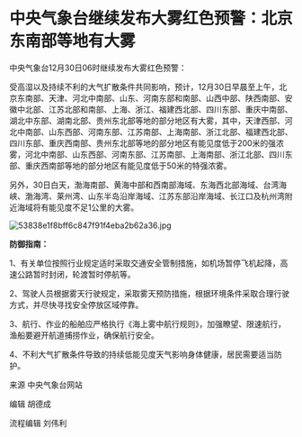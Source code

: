 # 中央气象台继续发布大雾红色预警：北京东南部等地有大雾

中央气象台12月30日06时继续发布大雾红色预警：

受高湿以及持续不利的大气扩散条件共同影响，预计，12月30日早晨至上午，北京东南部、天津、河北中南部、山东、河南东部和南部、山西中部、陕西南部、安徽中北部、江苏北部和南部、上海、浙江、福建西北部、四川东部、重庆中南部、湖北中东部、湖南北部、贵州东北部等地的部分地区有大雾，其中，天津西部、河北中南部、山东西部、河南东部、江苏南部、上海南部、浙江北部、福建西北部、四川东部、重庆西南部、贵州东北部等地的部分地区有能见度低于200米的强浓雾，河北中南部、山东西部、河南东部、江苏南部、上海南部、浙江北部、四川东部、重庆西南部等地的部分地区有能见度低于50米的特强浓雾。

另外，30日白天，渤海南部、黄海中部和西南部海域、东海西北部海域、台湾海峡、渤海湾、莱州湾、山东半岛沿岸海域、江苏东部沿岸海域、长江口及杭州湾附近海域将有能见度不足1公里的大雾。

![53838e1f8bff6c847f91f4eba2b62a36.jpg](https://raw.githubusercontent.com/qqhsx/qqnews_image/main/中央气象台继续发布大雾红色预警：北京东南部等地有大雾/53838e1f8bff6c847f91f4eba2b62a36.jpg)

**防御指南：**

1、有关单位按照行业规定适时采取交通安全管制措施，如机场暂停飞机起降，高速公路暂时封闭，轮渡暂时停航等。

2、驾驶人员根据雾天行驶规定，采取雾天预防措施，根据环境条件采取合理行驶方式，并尽快寻找安全停放区域停靠。

3、航行、作业的船舶应严格执行《海上雾中航行规则》，加强瞭望、限速航行，渔船要避开航道捕捞作业，确保航行安全。

4、不利大气扩散条件导致的持续低能见度天气影响身体健康，居民需要适当防护。

来源 中央气象台网站

编辑 胡德成

流程编辑 刘伟利


